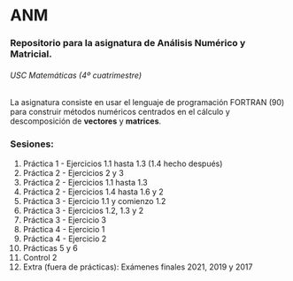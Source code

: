 # ANM

### Repositorio para la asignatura de Análisis Numérico y Matricial.
###### USC Matemáticas (4º cuatrimestre)

La asignatura consiste en usar el lenguaje de programación FORTRAN (90) para construir métodos numéricos centrados en el cálculo y descomposición de **vectores** y **matrices**.

### Sesiones: 
1.  Práctica 1 - Ejercicios 1.1 hasta 1.3 (1.4 hecho después)
2.  Práctica 2 - Ejercicios 2 y 3
3.  Práctica 2 - Ejercicios 1.1 hasta 1.3
4.  Práctica 2 - Ejercicios 1.4 hasta 1.6 y 2
5.  Práctica 3 - Ejercicio 1.1 y comienzo 1.2
6.  Práctica 3 - Ejercicios 1.2, 1.3 y 2
7.  Práctica 3 - Ejercicio 3
8.  Práctica 4 - Ejercicio 1
9.  Práctica 4 - Ejercicio 2
10. Prácticas 5 y 6
11. Control 2
12. Extra (fuera de prácticas): Exámenes finales 2021, 2019 y 2017